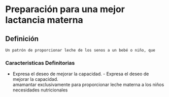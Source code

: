 # Preparación para una mejor lactancia materna
## Definición
	Un patrón de proporcionar leche de los senos a un bebé o niño, que

### Caracteristicas Definitorias
- Expresa el deseo de mejorar la capacidad.  - Expresa el 
deseo de mejorar la capacidad.  
amamantar exclusivamente  para proporcionar leche materna a 
los niños  
necesidades nutricionales

